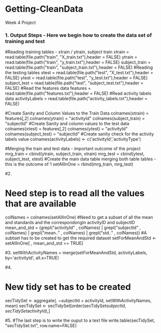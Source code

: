 # Getting-CleanData
Week 4 Project
### 1. Output Steps - Here we begin how to create the data set of training and test
#Reading training tables - xtrain / ytrain, subject train
xtrain = read.table(file.path("train", "X_train.txt"),header = FALSE)
ytrain = read.table(file.path("train", "y_train.txt"),header = FALSE)
subject_train = read.table(file.path("train", "subject_train.txt"),header = FALSE)
#Reading the testing tables
xtest = read.table(file.path("test", "X_test.txt"),header = FALSE)
ytest = read.table(file.path("test", "y_test.txt"),header = FALSE)
subject_test = read.table(file.path("test", "subject_test.txt"),header = FALSE)
#Read the features data
features = read.table(file.path("features.txt"),header = FALSE)
#Read activity labels data
activityLabels = read.table(file.path("activity_labels.txt"),header = FALSE)

#Create Sanity and Column Values to the Train Data
colnames(xtrain) = features[,2]
colnames(ytrain) = "activityId"
colnames(subject_train) = "subjectId"
#Create Sanity and column values to the test data
colnames(xtest) = features[,2]
colnames(ytest) = "activityId"
colnames(subject_test) = "subjectId"
#Create sanity check for the activity labels value
colnames(activityLabels) <- c('activityId','activityType')

#Merging the train and test data - important outcome of the project
mrg_train = cbind(ytrain, subject_train, xtrain)
mrg_test = cbind(ytest, subject_test, xtest)
#Create the main data table merging both table tables - this is the outcome of 1
setAllInOne = rbind(mrg_train, mrg_test)


#2.
# Need step is to read all the values that are available
colNames = colnames(setAllInOne)
#Need to get a subset of all the mean and standards and the correspondongin activityID and subjectID 
mean_and_std = (grepl("activityId" , colNames) | grepl("subjectId" , colNames) | grepl("mean.." , colNames) | grepl("std.." , colNames))
#A subtset has to be created to get the required dataset
setForMeanAndStd <- setAllInOne[ , mean_and_std == TRUE]

#3.
setWithActivityNames = merge(setForMeanAndStd, activityLabels, by='activityId', all.x=TRUE)

#4. 
# New tidy set has to be created 
secTidySet <- aggregate(. ~subjectId + activityId, setWithActivityNames, mean)
secTidySet <- secTidySet[order(secTidySet$subjectId, secTidySet$activityId),]

#5.
#The last step is to write the ouput to a text file 
write.table(secTidySet, "secTidySet.txt", row.name=FALSE)

